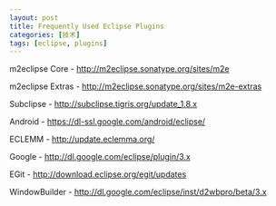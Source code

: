 ```yaml
---
layout: post
title: Frequently Used Eclipse Plugins
categories: [技术]
tags: [eclipse, plugins]
---
```


m2eclipse Core    - http://m2eclipse.sonatype.org/sites/m2e

m2eclipse Extras - http://m2eclipse.sonatype.org/sites/m2e-extras

Subclipse - http://subclipse.tigris.org/update_1.8.x

Android    - https://dl-ssl.google.com/android/eclipse/

ECLEMM   - http://update.eclemma.org/

Google     - http://dl.google.com/eclipse/plugin/3.x

EGit      - http://download.eclipse.org/egit/updates

WindowBuilder - http://dl.google.com/eclipse/inst/d2wbpro/beta/3.x